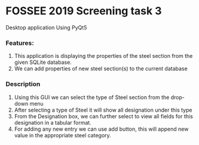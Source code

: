 # FOSSEE 2019 Screening task 3
Desktop application Using PyQt5
### Features:
1. This application is displaying the properties of the steel section from the given
SQLite database.
2. We can add properties of new steel section(s) to the current database

### Description
1. Using this GUI we can select the type of Steel section from the drop-down menu
2. After selecting a type of Steel it will show all designation under this type
3. From the Designation box, we can further select to view all fields for this designation in a tabular format.
4. For adding any new entry we can use add button, this will append new value in the appropriate steel category.